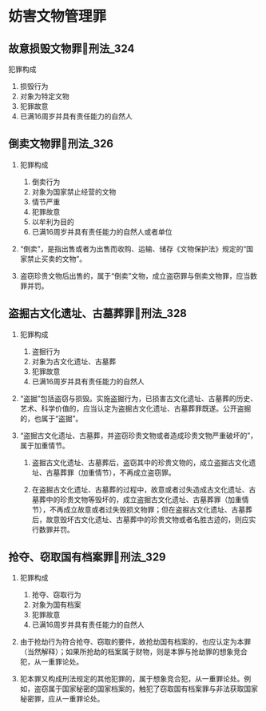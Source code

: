# 妨害文物管理罪

## 故意损毁文物罪🚪刑法_324

犯罪构成
1. 损毁行为
2. 对象为特定文物
3. 犯罪故意
4. 已满16周岁并具有责任能力的自然人


## 倒卖文物罪🚪刑法_326

1. 犯罪构成
    1. 倒卖行为
    2. 对象为国家禁止经营的文物
    3. 情节严重
    4. 犯罪故意
    5. 以牟利为目的
    6. 已满16周岁并具有责任能力的自然人或者单位

1. “倒卖”，是指出售或者为出售而收购、运输、储存《文物保护法》规定的“国家禁止买卖的文物”。

2. 盗窃珍贵文物后出售的，属于“倒卖”文物，成立盗窃罪与倒卖文物罪，应当数罪并罚。



## 盗掘古文化遗址、古墓葬罪🚪刑法_328

1. 犯罪构成
    1. 盗掘行为
    2. 对象为古文化遗址、古墓葬
    3. 犯罪故意
    4. 已满16周岁并具有责任能力的自然人

1. “盗掘”包括盗窃与损毁。实施盗掘行为，已损害古文化遗址、古墓葬的历史、艺术、科学价值的，应当认定为盗掘古文化遗址、古墓葬罪既遂。公开盗掘的，也属于“盗掘”。

2. “盗掘古文化遗址、古墓葬，并盗窃珍贵文物或者造成珍贵文物严重破坏的”，属于加重情节。

    1. 盗掘古文化遗址、古墓葬后，盗窃其中的珍贵文物的，成立盗掘古文化遗址、古墓葬罪（加重情节），不再成立盗窃罪。

    2. 在盗掘古文化遗址、古墓葬的过程中，故意或者过失造成古文化遗址、古墓葬中的珍贵文物等毁坏的，成立盗掘古文化遗址、古墓葬罪（加重情节），不再成立故意或者过失毁损文物罪；但在盗掘古文化遗址、古墓葬后，故意毁坏古文化遗址、古墓葬中的珍贵文物或者名胜古迹的，则应实行数罪并罚。

## 抢夺、窃取国有档案罪🚪刑法_329


1. 犯罪构成
    1. 抢夺、窃取行为
    2. 对象为国有档案
    3. 犯罪故意
    4. 已满16周岁并具有责任能力的自然人


1. 由于抢劫行为符合抢夺、窃取的要件，故抢劫国有档案的，也应认定为本罪（当然解释）；如果所抢劫的档案属于财物，则是本罪与抢劫罪的想象竞合犯，从一重罪论处。

2. 犯本罪又构成刑法规定的其他犯罪的，属于想象竞合犯，从一重罪论处。例如，盗窃属于国家秘密的国家档案的，触犯了窃取国有档案罪与非法获取国家秘密罪，应从一重罪论处。










